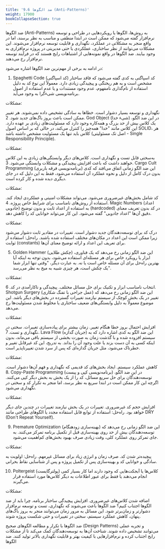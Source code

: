 ```yaml
---
title: '9.6 ضد الگوها (Anti-Patterns)'
weight: 17900
bookCollapseSection: true
---
```

ضد الگوها (Anti-Patterns) به روش‌ها، الگوها یا رویکردهایی در طراحی و توسعه نرم‌افزار گفته می‌شود که ممکن است در ابتدا منطقی و مناسب به نظر برسند، اما در واقع منجر به مشکلاتی در عملکرد، نگهداری و قابلیت توسعه نرم‌افزار می‌شوند. این مشکلات می‌توانند از نظر ساختاری، عملکردی یا حتی مدیریتی در پروژه نرم‌افزاری به وجود بیایند. ضد الگوها در واقع نمونه‌هایی از اشتباهات رایج هستند که در فرآیند توسعه نرم‌افزار رخ می‌دهند.

در ادامه به برخی از مهم‌ترین ضد الگوها اشاره می‌شود:

1. Spaghetti Code (کد اسپاگتی)
کد اسپاگتی به کدی گفته می‌شود که فاقد ساختار مشخص است و به هم ریختگی و پیچیدگی زیادی دارد. معمولاً این نوع کد به دلیل استفاده از نام‌گذاری نامفهوم، عدم وجود مستندات و یا عدم استفاده از اصول برنامه‌نویسی شیءگرا به وجود می‌آید.

مشکلات:

نگهداری و توسعه بسیار دشوار است.
خطاها به سادگی تشخیص داده نمی‌شوند.
هر تغییر ممکن است باعث بروز باگ‌های جدید شود.
2. God Object (شیء خدا)
در این ضد الگو، یک کلاس بیش از حد بزرگ و همه‌کاره وجود دارد که مسئولیت‌های زیادی بر عهده دارد. این کلاس مانند "خدا" همه‌چیز را کنترل می‌کند، در حالی که بر اساس اصول SOLID، هر کلاس باید تنها یک مسئولیت مشخص داشته باشد (اصل تک مسئولیتی - Single Responsibility Principle).

مشکلات:

به‌سختی قابل تست و نگهداری است.
کلاس‌های دیگر وابستگی‌های زیادی به این کلاس خواهند داشت که باعث افزایش پیچیدگی و مشکلات وابستگی می‌شود.
3. Cargo Cult Programming (برنامه‌نویسی فرقه باربری)
این ضد الگو زمانی اتفاق می‌افتد که کدی بدون درک کامل از دلیل و نحوه عملکرد آن استفاده می‌شود، فقط به این دلیل که در جای دیگری دیده شده و کار کرده است.

مشکلات:

کد شامل بخش‌های غیرضروری می‌شود.
می‌تواند مشکلات امنیتی و عملکردی ایجاد کند.
استفاده از روش‌های نامناسب برای شرایط خاص پروژه.
4. Magic Numbers (اعداد جادویی)
به استفاده از اعداد ثابت و بدون توضیح (hardcoded) در کد بدون تعریف معنای دقیق آن‌ها "اعداد جادویی" گفته می‌شود. این کار می‌تواند خوانایی کد را کاهش دهد.

مشکلات:

درک کد برای توسعه‌دهندگان جدید دشوار است.
تغییرات در مقادیر ثابت دشوار می‌شود زیرا ممکن است این اعداد در مکان‌های مختلف استفاده شده باشند.
راه‌حل: استفاده از ثوابت (constants) برای تعریف این اعداد و ارائه توضیح معنای آن‌ها.

5. Golden Hammer (چکش طلایی)
این ضد الگو زمانی رخ می‌دهد که یک فناوری، ابزار یا رویکرد خاص برای هر مسئله‌ای استفاده می‌شود، بدون توجه به اینکه آیا بهترین راه‌حل برای آن مسئله خاص است یا نه. به عبارت دیگر، "وقتی تنها ابزار شما یک چکش است، هر چیزی شبیه به میخ به نظر می‌رسد".

مشکلات:

انتخاب نامناسب ابزار و تکنیک برای حل مسائل مختلف.
پیچیدگی و ناکارآمدی در کد.
6. Shotgun Surgery (عمل جراحی با تفنگ شکاری)
این ضد الگو زمانی رخ می‌دهد که تغییر در یک بخش کوچک از سیستم نیازمند تغییرات گسترده در بخش‌های دیگر باشد. این موضوع معمولاً به دلیل وابستگی‌های ضعیف ساختاری یا مخلوط شدن مسئولیت‌ها رخ می‌دهد.

مشکلات:

افزایش احتمال بروز خطا هنگام تغییر.
زمان بیشتر برای پیاده‌سازی تغییرات.
سختی در نگهداری و تست.
7. Lava Flow (جریان گدازه)
این ضد الگو به کدی اشاره دارد که به سیستم افزوده شده و با گذشت زمان به صورت بخشی از سیستم باقی می‌ماند، بدون اینکه کسی به آن دست بزند یا علت وجود آن را بداند. به تدریج، این کد غیرقابل تغییر و خطرناک می‌شود، مثل جریان گدازه‌ای که پس از سرد شدن تغییرناپذیر است.

مشکلات:

کاهش عملکرد سیستم.
ایجاد بخش‌های کد قدیمی که نگهداری و فهم آن‌ها دشوار است.
8. Copy-Paste Programming (برنامه‌نویسی کپی و پیست)
در این ضد الگو، توسعه‌دهندگان برای حل سریع مسائل، کد را از یک بخش به بخش دیگر کپی می‌کنند. اگرچه این کار ممکن است در ابتدا سریع به نظر برسد، اما منجر به تکرار کد و سختی در نگهداری می‌شود.

مشکلات:

افزایش حجم کد غیرضروری.
تغییرات در یک بخش نیازمند تغییرات در چندین جای دیگر خواهد بود.
راه‌حل: استفاده از توابع قابل استفاده مجدد یا الگوهای طراحی مانند DRY (Don't Repeat Yourself).

9. Premature Optimization (بهینه‌سازی زودهنگام)
این ضد الگو زمانی رخ می‌دهد که توسعه‌دهندگان بیش از حد روی بهینه‌سازی قبل از تکمیل برنامه تمرکز می‌کنند. به جای تمرکز روی عملکرد کلی، وقت زیادی صرف بهبود بخش‌های کم‌اهمیت می‌شود.

مشکلات:

پیچیده‌تر شدن کد.
صرف زمان و انرژی زیاد برای مسائل غیرمهم.
راه‌حل: اولویت به سادگی و خوانایی کد و بهینه‌سازی پس از تکمیل پروژه و پس از شناسایی نقاط بحرانی.

10. Poltergeist (پولترگایست)
کلاس‌ها یا آبجکت‌هایی که وجود دارند اما کار بسیار کمی انجام می‌دهند یا فقط برای عبور اطلاعات به دیگر کلاس‌ها مورد استفاده قرار می‌گیرند.

مشکلات:

اضافه شدن کلاس‌های غیرضروری.
افزایش پیچیدگی ساختار برنامه.
چرا باید از ضد الگوها اجتناب کنیم؟
ضد الگوها باعث می‌شوند که نگهداری، تست و توسعه نرم‌افزار دشوارتر و زمان‌برتر شود. این مسائل به مرور زمان می‌توانند منجر به بروز باگ‌های پنهان، کاهش عملکرد سیستم، سختی در تغییرات و حتی شکست پروژه شوند.


ضد الگوها با تکرار و مطالعه الگوهای صحیح (Design Patterns) و تجربه عملی می‌توانند تشخیص داده شوند. شناخت آن‌ها به توسعه‌دهندگان کمک می‌کند تا از مشکلات رایج اجتناب کرده و نرم‌افزارهایی با کیفیت بهتر و قابلیت نگهداری بالاتر تولید کنند.
ضد الگوها
